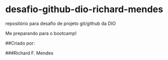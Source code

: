 # desafio-github-dio-richard-mendes

repositório para desafio de projeto git/github  da DIO

Me preparando para o bootcamp!

##Criado por:

###Richard F. Mendes
